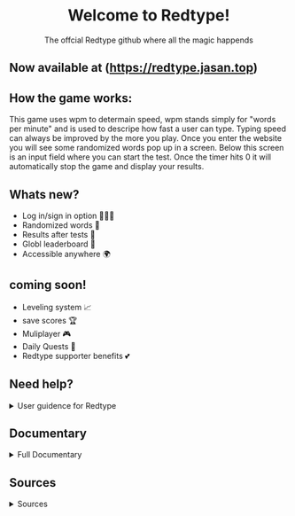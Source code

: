 <h1 align="center"> Welcome to Redtype! </h1>
<p align="center"> The offcial Redtype github where all the magic happends</p>

## Now available at (https://redtype.jasan.top)


## How the game works:
This game uses wpm to determain speed, wpm stands simply for "words per minute" and is used to descripe
how fast a user can type. Typing speed can always be improved by the more you play. Once you enter the website you will
see some randomized words pop up in a screen. Below this screen is an input field where you can start the test. Once the
timer hits 0 it will automatically stop the game and display your results. 

## Whats new?
- Log in/sign in option 🙋🏻‍♀️
- Randomized words 🎲
- Results after tests 📄
- Globl leaderboard 👑
- Accessible anywhere 🌍

## coming soon!
- Leveling system 📈
- save scores 🏆
- Muliplayer 🎮
- Daily Quests 📝
- Redtype supporter benefits 💕


## Need help?

<details>
  <summary>User guidence for Redtype</summary>
  ![image (7)](https://github.com/user-attachments/assets/e8ce8cc4-829d-4cf7-b66a-c7e4b22e289a)


##  Step 1:
  Start by entering the url "redtype.jasan.top" onto your search bar on any search engine.
![image (6)](https://github.com/user-attachments/assets/147af645-3709-4b19-a25e-f687cd870fa2)

##  Step 2: 
  If a website comes up where it asks you about cookies than you have done it correctly, congrats. Now read the message and choose either to accept or decline.

##  step 3:
  once the pop up disappear scroll down a little bit until you see a input field and some words on screen

##  step 4:
  Start typing these words and you will notice a timer ticking slowly down. Try to type as many words as you can in these 15 seconds. After that you notice a pop up, thats your stats. 

##  step 5:
  If you want to play again you can press tab or the "try again" button. Above the input field you will also notice a "custom timer" option, use this if you feel like 15 seconds isn't a enough time for you. 

##  step 6:
  If you want to save your scores or join in the global leagues, you need to log in. If you scroll up to the top you will se a profile to the right. Click this and than select the register option.
</details>

## Documentary

<details>
  <summary> Full Documentary</summary>

# Project started at 10/14/2024


##  10/14/2024
  Made a figma template that displays my vision for redtype. I usually use Premier XD, but unfortunately they have shut down so I had to use Figma. It was kinda advanced at first sight, but I got the hang of it now. I also made a Github Repository and a Kanban board
  ![Redtype](https://github.com/user-attachments/assets/3a9b9355-b2d1-4f70-b7e9-d387eb1a3076)

##  10/15/2024
  I started by today, making a Redtype logo. This wasn't necessary at all in this project, but I was having the Photoshop energy. I felt like this logo was good, but when I asked other classmates they disagreed so I think have to remove or change it at some point. I then decided to make a webside and fucused on the front part of the website, where I made the navbar and a few other components.
  ![Redtype before the start](https://github.com/user-attachments/assets/890bfceb-c3ae-4f18-9f88-fd6269d31428)

##  10/16/2024 - 10/17/2024
   on the 16th and 17th of october I started directly on the main process of making the game. I liked monkeytype's design and took inspiration to creat the main game in the middle of the screen (https://monkeytype.com). I decided to make the main colors grey and red since its a good match of contrast and its overall a unic design.Today I learned using flask and connected it with the website, now I can use python, sql along with HTML, CSS and javascript. I also coded inn some basic python that makes randome words pop up on the screen. This also automaticly regenerate each time you refresh the website. The python script was simply done by using the randit command that can selects words from a list. The hard part was to understand and connect CSS, javascript and the images using python. HTML is no longer the main template that decides the connections.


##  10/19/2024
  Using javascript today I made the user able to type the words that appeared on the screen. I did this by using javascript catch the user input and then check if the input matches with the displayed word. I used internett and ai tools like chatGPT since I didn't know how to make this happen. ChatGPT explaind very well to me and I now know how to use the DOM element in javascript.
  ![word spawn](https://github.com/user-attachments/assets/85b5327b-8c80-4a7b-a77b-4fa64aeff734)


## 10/20/2024 - 10/23/2024
  During these days I was able to make the base of the game that includs things like a character counter and a word counter for every word that was correct. Using the characters I was able to make a WPM counter using the WPM formula (https://www.wikihow.com/Calculate-Words-Per-Minute). After that I used some time to focus on the frontend to make a better display for the users to see their stats I also made a simple timer for 15 secounds. 
![fixed the stat display](https://github.com/user-attachments/assets/b1f6ce84-3ac1-43ef-9d3d-e7ee1fab865b)


## 10/24/2024 - 10/28/2024
  Fixed elements to be more sematrical and added more webside pages for  leaderboard, about us, settings and profile. Also started on a custom time button if the user want to add changes to their basic time. For the upcoming days I worked mainly with the small details of the webside.

## 11/4/2024 - 11/5/2024
  Used this time to preper for the feature by updating and adding new things to the kanban board. I now have a vision for what to do in the next upcoming weeks. 

## 11/6/2024 - 11/10/2024
  These days I took a break from coding and started learning something new like apache, nginx, advanced flask, mysql, etc. I than started to learn how to make my website public. I used apache on the beginning, but later moved over to nginx because I learned that nginx is more resource-efficient and gives better performance than Apache. I port forwarded port 80 and port 443 to nginx and now using my public I was able to view my website. I then used cloudflare (www.cloudflare.com) to change the dns to www.redtype.Jasan.top

## 11/11/2024 - 11/14/2024
  Added a coockies feature to the webside, since I am planning to make a login feature I need to add cookies. Cookies on a webside is what saves the login session so the user don't have to repeatly login after a reload. I wanted to start by making a pop up for the first time visitors. I used local storage to make this happen and during this process I didn't recive any errors fortunately. 

## 12/2/2024 - 12/6/2024
  started on login, register page

</details>

## Sources

<details>
  <summary>Sources</summary>

# Inspiration:
  Monkeytype: https://monkeytype.com

  10fastfingers: https://10fastfingers.com

# Tutorials
  Python Flask: https://www.youtube.com/watch?v=4nzI4RKwb5I&list=PLzMcBGfZo4-n4vJJybUVV3Un_NFS5EOgX&index=4

  Nginx: https://www.youtube.com/watch?app=desktop&v=iInUBOVeBCc

  ENV and securty: https://www.youtube.com/watch?v=Fr2MxT9M0V4

  Mariadb: https://www.youtube.com/watch?v=cBDz7P4gTCI&ab_channel=TechBrothersIT

  License: https://www.youtube.com/watch?v=TSyoSDBZKbU

# Others
  ChatGPT: https://chatgpt.com

  Codefactor: https://www.codefactor.io

  wakatime: https://wakatime.com/

</details>
